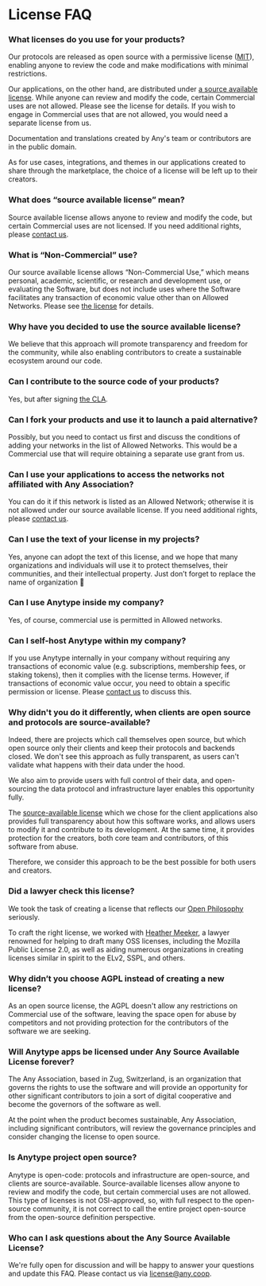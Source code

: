 # License FAQ <!-- {docsify-ignore-all} -->

### What licenses do you use for your products?

Our protocols are released as open source with a permissive license ([MIT](docs/mit.md)), enabling anyone to review the code and make modifications with minimal restrictions.

Our applications, on the other hand, are distributed under [a source available license](docs/asal.md). While anyone can review and modify the code, certain Commercial uses are not allowed. Please see the license for details. If you wish to engage in Commercial uses that are not allowed, you would need a separate license from us.

Documentation and translations created by Any's team or contributors are in the public domain.

As for use cases, integrations, and themes in our applications created to share through the marketplace, the choice of a license will be left up to their creators. 

### What does “source available license” mean?

Source available license allows anyone to review and modify the code, but certain Commercial uses are not licensed. If you need additional rights, please [contact us](mailto:license@any.coop).

### What is “Non-Commercial” use? 

Our source available license allows “Non-Commercial Use,” which means personal, academic, scientific, or research and development use, or evaluating the Software, but does not include uses where the Software facilitates any transaction of economic value other than on Allowed Networks. Please see [the license](docs/asal.md) for details.

### Why have you decided to use the source available license?

We believe that this approach will promote transparency and freedom for the community, while also enabling contributors to create a sustainable ecosystem around our code.

### Can I contribute to the source code of your products?

Yes, but after signing [the CLA](docs/cla.md).

### Can I fork your products and use it to launch a paid alternative?

Possibly, but you need to contact us first and discuss the conditions of adding your networks in the list of Allowed Networks. This would be a Commercial use that will require obtaining a separate use grant from us.

### Can I use your applications to access the networks not affiliated with Any Association?

You can do it if this network is listed as an Allowed Network; otherwise it is not allowed under our source available license. If you need additional rights, please [contact us](mailto:license@any.coop).

### Can I use the text of your license in my projects?

Yes, anyone can adopt the text of this license, and we hope that many organizations and individuals will use it to protect themselves, their communities, and their intellectual property. Just don’t forget to replace the name of organization 🙂

### Can I use Anytype inside my company?

Yes, of course, commercial use is permitted in Allowed networks.

### Can I self-host Anytype within my company?

If you use Anytype internally in your company without requiring any transactions of economic value (e.g. subscriptions, membership fees, or staking tokens), then it complies with the license terms. However, if transactions of economic value occur, you need to obtain a specific permission or license. Please [contact us](mailto:license@any.coop) to discuss this.

### Why didn't you do it differently, when clients are open source and protocols are source-available?

Indeed, there are projects which call themselves open source, but which open source only their clients and keep their protocols and backends closed. We don't see this approach as fully transparent, as users can't validate what happens with their data under the hood. 

We also aim to provide users with full control of their data, and open-sourcing the data protocol and infrastructure layer enables this opportunity fully. 

The [source-available license](docs/asal.md) which we chose for the client applications also provides full transparency about how this software works, and allows users to modify it and contribute to its development. At the same time, it provides protection for the creators, both core team and contributors, of this software from abuse. 

Therefore, we consider this approach to be the best possible for both users and creators.

### Did a lawyer check this license?

We took the task of creating a license that reflects our [Open Philosophy](https://blog.anytype.io/our-open-philosophy/) seriously. 

To craft the right license, we worked with [Heather Meeker](https://heathermeeker.com/about-me/), a lawyer renowned for helping to draft many OSS licenses, including the Mozilla Public License 2.0, as well as aiding numerous organizations in creating licenses similar in spirit to the ELv2, SSPL, and others.

### Why didn’t you choose AGPL instead of creating a new license?

As an open source license, the AGPL doesn't allow any restrictions on Commercial use of the software, leaving the space open for abuse by competitors and not providing protection for the contributors of the software we are seeking.

### Will Anytype apps be licensed under Any Source Available License forever?

The Any Association, based in Zug, Switzerland, is an organization that governs the rights to use the software and will provide an opportunity for other significant contributors to join a sort of digital cooperative and become the governors of the software as well.

At the point when the product becomes sustainable, Any Association, including significant contributors, will review the governance principles and consider changing the license to open source.

### Is Anytype project open source?

Anytype is open-code: protocols and infrastructure are open-source, and clients are source-available. Source-available licenses allow anyone to review and modify the code, but certain commercial uses are not allowed. This type of licenses is not OSI-approved, so, with full respect to the open-source community, it is not correct to call the entire project open-source from the open-source definition perspective.

### Who can I ask questions about the Any Source Available License?

We're fully open for discussion and will be happy to answer your questions and update this FAQ. Please contact us via [license@any.coop](mailto:license@any.coop).